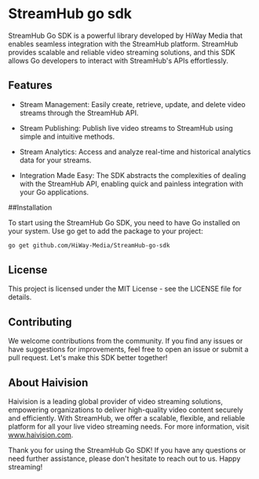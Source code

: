 # StreamHub go sdk

StreamHub Go SDK is a powerful library developed by HiWay Media that enables seamless integration with the StreamHub platform. StreamHub provides scalable and reliable video streaming solutions, and this SDK allows Go developers to interact with StreamHub's APIs effortlessly.

## Features
- Stream Management: Easily create, retrieve, update, and delete video streams through the StreamHub API.

- Stream Publishing: Publish live video streams to StreamHub using simple and intuitive methods.

- Stream Analytics: Access and analyze real-time and historical analytics data for your streams.

- Integration Made Easy: The SDK abstracts the complexities of dealing with the StreamHub API, enabling quick and painless integration with your Go applications.

##Installation

To start using the StreamHub Go SDK, you need to have Go installed on your system. Use go get to add the package to your project:

```bash
go get github.com/HiWay-Media/StreamHub-go-sdk
```

## License
This project is licensed under the MIT License - see the LICENSE file for details.

## Contributing
We welcome contributions from the community. If you find any issues or have suggestions for improvements, feel free to open an issue or submit a pull request. Let's make this SDK better together!

## About Haivision
Haivision is a leading global provider of video streaming solutions, empowering organizations to deliver high-quality video content securely and efficiently. With StreamHub, we offer a scalable, flexible, and reliable platform for all your live video streaming needs. For more information, visit www.haivision.com.

Thank you for using the StreamHub Go SDK! If you have any questions or need further assistance, please don't hesitate to reach out to us. Happy streaming!